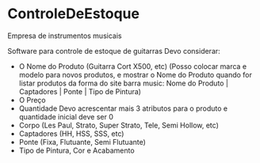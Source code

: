 # ControleDeEstoque

Empresa de instrumentos musicais

Software para controle de estoque de guitarras
Devo considerar:
 - O Nome do Produto (Guitarra Cort X500, etc) (Posso colocar marca e modelo para novos produtos, 
 e mostrar o Nome do Produto quando for listar produtos
 da forma do site barra music: Nome do Produto | Captadores | Ponte | Tipo de Pintura)
 - O Preço
 - Quantidade
Devo acrescentar mais 3 atributos para o produto e quantidade inicial deve ser 0
 - Corpo (Les Paul, Strato, Super Strato, Tele, Semi Hollow, etc)
 - Captadores (HH, HSS, SSS, etc)
 - Ponte (Fixa, Flutuante, Semi Flutuante)
 - Tipo de Pintura, Cor e Acabamento
